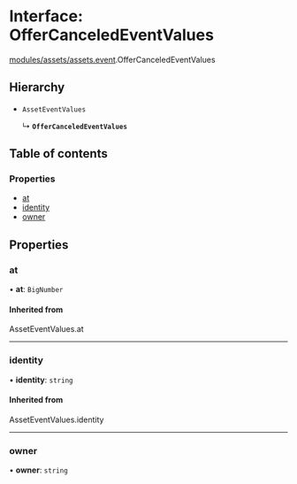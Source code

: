 # Interface: OfferCanceledEventValues

[modules/assets/assets.event](../modules/modules_assets_assets_event.md).OfferCanceledEventValues

## Hierarchy

- `AssetEventValues`

  ↳ **`OfferCanceledEventValues`**

## Table of contents

### Properties

- [at](modules_assets_assets_event.OfferCanceledEventValues.md#at)
- [identity](modules_assets_assets_event.OfferCanceledEventValues.md#identity)
- [owner](modules_assets_assets_event.OfferCanceledEventValues.md#owner)

## Properties

### at

• **at**: `BigNumber`

#### Inherited from

AssetEventValues.at

___

### identity

• **identity**: `string`

#### Inherited from

AssetEventValues.identity

___

### owner

• **owner**: `string`
